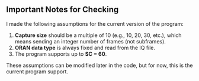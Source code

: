 ## Important Notes for Checking

I made the following assumptions for the current version of the program:

1. **Capture size** should be a multiple of 10 (e.g., 10, 20, 30, etc.), which means sending an integer number of frames (not subframes).
2. **ORAN data type** is always fixed and read from the IQ file.
3. The program supports up to **SC = 60**.

These assumptions can be modified later in the code, but for now, this is the current program support.
